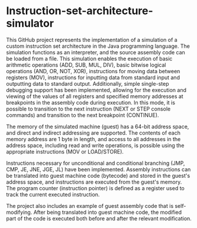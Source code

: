 # Instruction-set-architecture-simulator
This GitHub project represents the implementation of a simulation of a custom instruction set architecture in the Java programming language. The simulation functions as an interpreter, and the source assembly code can be loaded from a file. This simulation enables the execution of basic arithmetic operations (ADD, SUB, MUL, DIV), basic bitwise logical operations (AND, OR, NOT, XOR), instructions for moving data between registers (MOV), instructions for inputting data from standard input and outputting data to standard output. Additionally, simple single-step debugging support has been implemented, allowing for the execution and viewing of the values of all registers and specified memory addresses at breakpoints in the assembly code during execution. In this mode, it is possible to transition to the next instruction (NEXT or STEP console commands) and transition to the next breakpoint (CONTINUE).

The memory of the simulated machine (guest) has a 64-bit address space, and direct and indirect addressing are supported. The contents of each memory address are 1 byte in length, and access to all addresses in the address space, including read and write operations, is possible using the appropriate instructions (MOV or LOAD/STORE).

Instructions necessary for unconditional and conditional branching (JMP, CMP, JE, JNE, JGE, JL) have been implemented. Assembly instructions can be translated into guest machine code (bytecode) and stored in the guest's address space, and instructions are executed from the guest's memory. The program counter (instruction pointer) is defined as a register used to track the current executed instruction.

The project also includes an example of guest assembly code that is self-modifying. After being translated into guest machine code, the modified part of the code is executed both before and after the relevant modification.
